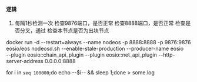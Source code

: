 


#### 逻辑

1. 每隔1秒检测一次
检查9876端口，是否正常
检查8888端口，是否正常
检查是否分叉，通过
检查本节点是否为出块节点














docker run -d --restart=always --name nodeos -p 8888:8888 -p 9876:9876 \
    eosio/eos nodeosd.sh --enable-stale-production --producer-name eosio \
    --plugin eosio::chain_api_plugin --plugin eosio::net_api_plugin --http-server-address 0.0.0.0:8888




for i in `seq 100000`;do echo --$i-- && sleep 1;done > some.log